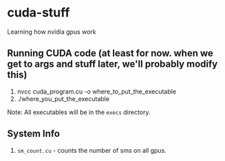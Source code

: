 # cuda-stuff
Learning how nvidia gpus work

## Running CUDA code (at least for now. when we get to args and stuff later, we'll probably modify this)

1. nvcc cuda_program.cu -o where_to_put_the_executable
2. ./where_you_put_the_executable

Note: All executables will be in the `execs` directory.

## System Info

1. `sm_count.cu` - counts the number of sms on all gpus.




